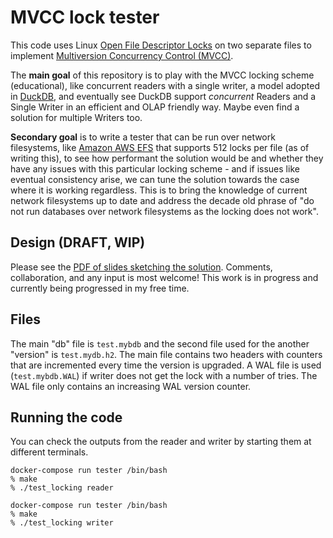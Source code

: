 # MVCC lock tester

This code uses Linux [Open File Descriptor Locks](https://www.gnu.org/software/libc/manual/html_node/Open-File-Description-Locks.html) on two separate files to implement [Multiversion Concurrency Control (MVCC)](https://en.wikipedia.org/wiki/Multiversion_concurrency_control).

The **main goal** of this repository is to play with the MVCC locking scheme (educational), like concurrent readers with a single writer, a model adopted in [DuckDB](https://github.com/cwida/duckdb), and eventually see DuckDB support *concurrent* Readers and a Single Writer in an efficient and OLAP friendly way. Maybe even find a solution for multiple Writers too.

**Secondary goal** is to write a tester that can be run over network filesystems, like [Amazon AWS EFS](https://aws.amazon.com/efs/) that supports 512 locks per file (as of writing this), to see how performant the solution would be and whether they have any issues with this particular locking scheme - and if issues like eventual consistency arise, we can tune the solution towards the case where it is working regardless. This is to bring the knowledge of current network filesystems up to date and address the decade old phrase of "do not run databases over network filesystems as the locking does not work".

## Design (DRAFT, WIP)

Please see the [PDF of slides sketching the solution](doc/Switcher%20role%20for%20concurrent%20Readers%20and%20a%20Single%20Writer%20MVCC.pdf). Comments, collaboration, and any input is most welcome! This work is in progress and currently being progressed in my free time.

## Files

The main "db" file is `test.mybdb` and the second file used for the another "version" is `test.mydb.h2`. The main file contains two headers with counters that are incremented every time the version is upgraded. A WAL file is used (`test.mybdb.WAL`) if writer does not get the lock with a number of tries. The WAL file only contains an increasing WAL version counter.

## Running the code

You can check the outputs from the reader and writer by starting them at different terminals.

```shell
docker-compose run tester /bin/bash
% make
% ./test_locking reader
```

```shell
docker-compose run tester /bin/bash
% make
% ./test_locking writer
```
